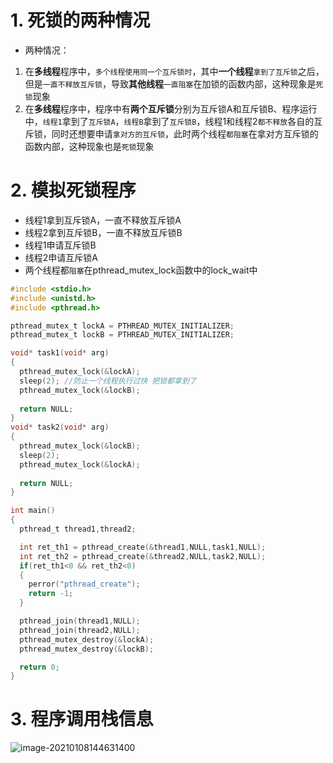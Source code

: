 # 1. 死锁的两种情况

* 两种情况：

1. 在**多线程**程序中，`多个线程使用同一个互斥锁时`，其中**一个线程**`拿到了互斥锁`之后，但是`一直不释放互斥锁`，导致**其他线程**`一直阻塞`在加锁的函数内部，这种现象是`死锁`现象
2. 在**多线程**程序中，程序中有**两个互斥锁**分别为互斥锁A和互斥锁B、程序运行中，`线程1`拿到了`互斥锁A`，`线程B`拿到了`互斥锁B`，线程1和线程2`都不释放`各自的互斥锁，同时还想要申请`拿对方的互斥锁`，此时两个线程`都阻塞`在拿对方互斥锁的函数内部，这种现象也是`死锁`现象

# 2. 模拟死锁程序

* 线程1拿到互斥锁A，一直不释放互斥锁A
* 线程2拿到互斥锁B，一直不释放互斥锁B
* 线程1申请互斥锁B
* 线程2申请互斥锁A
* 两个线程都`阻塞`在pthread_mutex_lock函数中的lock_wait中

```c
#include <stdio.h>
#include <unistd.h>
#include <pthread.h>

pthread_mutex_t lockA = PTHREAD_MUTEX_INITIALIZER;
pthread_mutex_t lockB = PTHREAD_MUTEX_INITIALIZER;

void* task1(void* arg)                                    
{
  pthread_mutex_lock(&lockA);
  sleep(2); //防止一个线程执行过快 把锁都拿到了
  pthread_mutex_lock(&lockB);
    
  return NULL;
}
void* task2(void* arg)
{
  pthread_mutex_lock(&lockB);
  sleep(2);
  pthread_mutex_lock(&lockA);
    
  return NULL;
}

int main()
{
  pthread_t thread1,thread2;

  int ret_th1 = pthread_create(&thread1,NULL,task1,NULL);
  int ret_th2 = pthread_create(&thread2,NULL,task2,NULL);
  if(ret_th1<0 && ret_th2<0)
  {
    perror("pthread_create");
    return -1;
  }

  pthread_join(thread1,NULL);
  pthread_join(thread2,NULL);
  pthread_mutex_destroy(&lockA);
  pthread_mutex_destroy(&lockB);

  return 0;
}
```



# 3. 程序调用栈信息



![image-20210108144631400](C:\Users\1111\AppData\Roaming\Typora\typora-user-images\image-20210108144631400.png)

